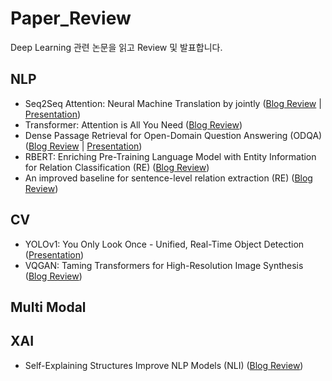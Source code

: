 # Paper_Review
Deep Learning 관련 논문을 읽고 Review 및 발표합니다.

## NLP
- Seq2Seq Attention: Neural Machine Translation by jointly ([Blog Review](https://jjonhwa.github.io/booststudy/2021/09/12/booststudy-paper-Bahdanau_Attention/) | [Presentation](https://github.com/jjonhwa/Paper_Review/blob/main/Seq2seq_Attention.pdf))
- Transformer: Attention is All You Need ([Blog Review](https://jjonhwa.github.io/booststudy/2021/08/19/booststudy-paper-Transformer/))
- Dense Passage Retrieval for Open-Domain Question Answering (ODQA) ([Blog Review](https://jjonhwa.github.io/booststudy/2021/10/19/booststudy-paper-DPR_for_ODQA_Paper_Reading/) | [Presentation](https://github.com/jjonhwa/Paper_Review/blob/main/Dense%20Passage%20Retrieval%20for%20Open-Domain%20Question%20Answering.pdf))
- RBERT: Enriching Pre-Training Language Model with Entity Information for Relation Classification (RE) ([Blog Review](https://jjonhwa.github.io/booststudy/2022/02/13/booststudy-paper-RBERT/))
- An improved baseline for sentence-level relation extraction (RE) ([Blog Review](https://jjonhwa.github.io/booststudy/2022/02/17/booststudy-paper-Improved_Baseline/))

## CV
- YOLOv1: You Only Look Once - Unified, Real-Time Object Detection ([Presentation](https://github.com/jjonhwa/Paper_Review/blob/main/YOLOv1_Paper_Review.pdf)) 
- VQGAN: Taming Transformers for High-Resolution Image Synthesis ([Blog Review](https://jjonhwa.github.io/booststudy/2021/12/24/booststudy-paper-VQGAN/))

## Multi Modal

## XAI
- Self-Explaining Structures Improve NLP Models (NLI) ([Blog Review](https://jjonhwa.github.io/booststudy/2022/02/21/booststudy-paper-Self_Explaining_Structures_Improve_NLP_Models/))
